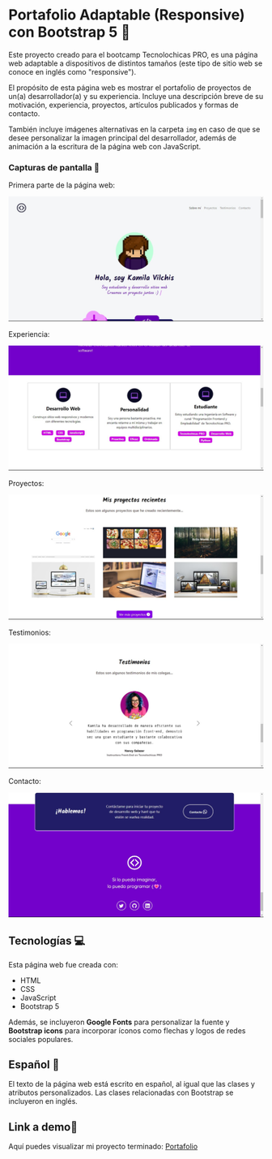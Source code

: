 # Portafolio Adaptable (Responsive) con Bootstrap 5 🙌

Este proyecto creado para el bootcamp Tecnolochicas PRO, es una página web adaptable a dispositivos de distintos tamaños (este tipo de sitio web se conoce en inglés como "responsive"). 

El propósito de esta página web es mostrar el portafolio de proyectos de un(a) desarrollador(a) y su experiencia. Incluye una descripción breve de su motivación, experiencia, proyectos, artículos publicados y formas de contacto. 

También incluye imágenes alternativas en la carpeta `img` en caso de que se desee personalizar la imagen principal del desarrollador, además de animación a la escritura de la página web con JavaScript.

### Capturas de pantalla 📸

Primera parte de la página web:

![Primera parte de la página web](img/screenshot1.jpg)

Experiencia:

![Experiencia](img/screenshot2.jpg)

Proyectos:

![Proyectos](img/screenshot3.jpg)

Testimonios:

![Testimonios](img/screenshot4.jpg)

Contacto:

![Contacto](img/screenshot5.jpg)

## Tecnologías 💻

Esta página web fue creada con:

* HTML
* CSS
* JavaScript 
* Bootstrap 5

Además, se incluyeron **Google Fonts** para personalizar la fuente y **Bootstrap icons** para incorporar íconos como flechas y logos de redes sociales populares. 

## Español 💬

El texto de la página web está escrito en español, al igual que las clases y atributos personalizados. Las clases relacionadas con Bootstrap se incluyeron en inglés.

## Link a demo📎
Aquí puedes visualizar mi proyecto terminado: [Portafolio](https://kamilavilchis.github.io/)









